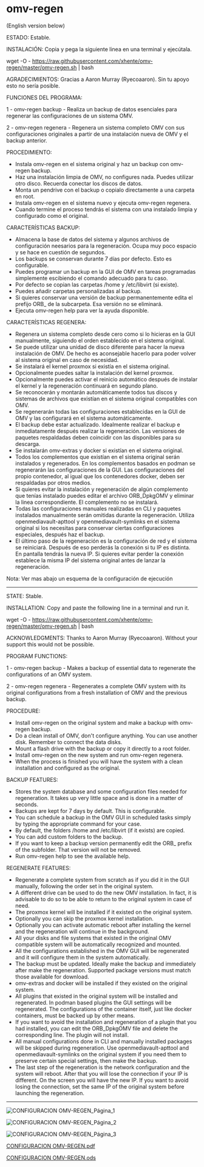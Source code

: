 # omv-regen

(English version below)

ESTADO: Estable.

INSTALACIÓN: Copia y pega la siguiente linea en una terminal y ejecútala.

wget -O - https://raw.githubusercontent.com/xhente/omv-regen/master/omv-regen.sh | bash

AGRADECIMIENTOS: Gracias a Aaron Murray (Ryecoaaron). Sin tu apoyo esto no sería posible.

FUNCIONES DEL PROGRAMA:

1 - omv-regen backup - Realiza un backup de datos esenciales para regenerar las configuraciones de un sistema OMV.

2 - omv-regen regenera - Regenera un sistema completo OMV con sus configuraciones originales a partir de una instalación nueva de OMV y el backup anterior.

PROCEDIMIENTO:
- Instala omv-regen en el sistema original y haz un backup con omv-regen backup.
- Haz una instalación limpia de OMV, no configures nada. Puedes utilizar otro disco. Recuerda conectar los discos de datos.
- Monta un pendrive con el backup o copialo directamente a una carpeta en root.
- Instala omv-regen en el sistema nuevo y ejecuta omv-regen regenera.
- Cuando termine el proceso tendrás el sistema con una instalado limpia y configurado como el original.

CARACTERÍSTICAS BACKUP:
- Almacena la base de datos del sistema y algunos archivos de configuración neesarios para la regeneración. Ocupa muy poco espacio y se hace en cuestión de segundos.
- Los backups se conservan durante 7 días por defecto. Esto es configurable.
- Puedes programar un backup en la GUI de OMV en tareas programadas simplemente escibiendo el comando adecuado para tu caso.
- Por defecto se copian las carpetas /home y /etc/libvirt (si existe).
- Puedes añadir carpetas personalizadas al backup.
- Si quieres conservar una versión de backup permanentemente edita el prefijo ORB_ de la subcarpeta. Esa versión no se eliminará.
- Ejecuta omv-regen help para ver la ayuda disponible.

CARACTERÍSTICAS REGENERA:
- Regenera un sistema completo desde cero como si lo hicieras en la GUI manualmente, siguiendo el orden establecido en el sistema original.
- Se puede utilizar una unidad de disco diferente para hacer la nueva instalación de OMV. De hecho es aconsejable hacerlo para poder volver al sistema original en caso de necesidad.
- Se instalará el kernel proxmox si existía en el sistema original.
- Opcionalmente puedes saltar la instalación del kernel proxmox.
- Opcionalmente puedes activar el reinicio automático después de instalar el kernel y la regeneración continuará en segundo plano.
- Se reconocerán y montarán automáticamente todos tus discos y sistemas de archivos que existían en el sistema original compatibles con OMV.
- Se regenerarán todas las configuraciones establecidas en la GUI de OMV y las configurará en el sistema automáticamente.
- El backup debe estar actualizado. Idealmente realizar el backup e inmediatamente después realizar la regeneración. Las versiones de paquetes respaldadas deben coincidir con las disponibles para su descarga.
- Se instalarán omv-extras y docker si existían en el sistema original.
- Todos los complementos que existían en el sistema original serán instalados y regenerados. En los complementos basados en podman se regenerarán las configuraciones de la GUI. Las configuraciones del propio contenedor, al igual que los contenedores docker, deben ser respaldadas por otros medios.
- Si quieres evitar la instalación y regeneración de algún complemento que tenías instalado puedes editar el archivo ORB_DpkgOMV y eliminar la linea correspondiente. El complemento no se instalará.
- Todas las configuraciones manuales realizadas en CLI y paquetes instalados manualmente serán omitidas durante la regeneración. Utiliza openmediavault-apttool y openmediavault-symlinks en el sistema original si los necesitas para conservar ciertas configuraciones especiales, después haz el backup.
- El último paso de la regeneración es la configuración de red y el sistema se reiniciará. Después de eso perderás la conexión si tu IP es distinta. En pantalla tendrás la nueva IP. Si quieres evitar perder la conexión establece la misma IP del sistema original antes de lanzar la regeneración.

Nota: Ver mas abajo un esquema de la configuración de ejecución
_____________________________________________________________________________________________________________________

STATE: Stable.

INSTALLATION: Copy and paste the following line in a terminal and run it.

wget -O - https://raw.githubusercontent.com/xhente/omv-regen/master/omv-regen.sh | bash

ACKNOWLEDGMENTS: Thanks to Aaron Murray (Ryecoaaron). Without your support this would not be possible.

PROGRAM FUNCTIONS:

1 - omv-regen backup - Makes a backup of essential data to regenerate the configurations of an OMV system.

2 - omv-regen regenera - Regenerates a complete OMV system with its original configurations from a fresh installation of OMV and the previous backup.

PROCEDURE:
- Install omv-regen on the original system and make a backup with omv-regen backup.
- Do a clean install of OMV, don't configure anything. You can use another disk. Remember to connect the data disks.
- Mount a flash drive with the backup or copy it directly to a root folder.
- Install omv-regen on the new system and run omv-regen regenera.
- When the process is finished you will have the system with a clean installation and configured as the original.

BACKUP FEATURES:
- Stores the system database and some configuration files needed for regeneration. It takes up very little space and is done in a matter of seconds.
- Backups are kept for 7 days by default. This is configurable.
- You can schedule a backup in the OMV GUI in scheduled tasks simply by typing the appropriate command for your case.
- By default, the folders /home and /etc/libvirt (if it exists) are copied.
- You can add custom folders to the backup.
- If you want to keep a backup version permanently edit the ORB_ prefix of the subfolder. That version will not be removed.
- Run omv-regen help to see the available help.

REGENERATE FEATURES:
- Regenerate a complete system from scratch as if you did it in the GUI manually, following the order set in the original system.
- A different drive can be used to do the new OMV installation. In fact, it is advisable to do so to be able to return to the original system in case of need.
- The proxmox kernel will be installed if it existed on the original system.
- Optionally you can skip the proxmox kernel installation.
- Optionally you can activate automatic reboot after installing the kernel and the regeneration will continue in the background.
- All your disks and file systems that existed in the original OMV compatible system will be automatically recognized and mounted.
- All the configurations established in the OMV GUI will be regenerated and it will configure them in the system automatically.
- The backup must be updated. Ideally make the backup and immediately after make the regeneration. Supported package versions must match those available for download.
- omv-extras and docker will be installed if they existed on the original system.
- All plugins that existed in the original system will be installed and regenerated. In podman based plugins the GUI settings will be regenerated. The configurations of the container itself, just like docker containers, must be backed up by other means.
- If you want to avoid the installation and regeneration of a plugin that you had installed, you can edit the ORB_DpkgOMV file and delete the corresponding line. The plugin will not install.
- All manual configurations done in CLI and manually installed packages will be skipped during regeneration. Use openmediavault-apttool and openmediavault-symlinks on the original system if you need them to preserve certain special settings, then make the backup.
- The last step of the regeneration is the network configuration and the system will reboot. After that you will lose the connection if your IP is different. On the screen you will have the new IP. If you want to avoid losing the connection, set the same IP of the original system before launching the regeneration.

______________________________________________________________________________________________________________________


![CONFIGURACION OMV-REGEN_Página_1](https://user-images.githubusercontent.com/110301854/235881940-e20fefe6-471e-44fb-a0a5-e0ff85c68e6c.jpg)

![CONFIGURACION OMV-REGEN_Página_2](https://user-images.githubusercontent.com/110301854/235882073-edef0daa-653f-496b-92de-e1883e401416.jpg)

![CONFIGURACION OMV-REGEN_Página_3](https://user-images.githubusercontent.com/110301854/235882138-5c189117-1840-4f04-88b4-59f9f67e48e1.jpg)

[CONFIGURACION OMV-REGEN.pdf](https://github.com/xhente/omv-regen/files/11381266/CONFIGURACION.OMV-REGEN.pdf)

[CONFIGURACION OMV-REGEN.ods](https://github.com/xhente/omv-regen/files/11381321/CONFIGURACION.OMV-REGEN.ods)
